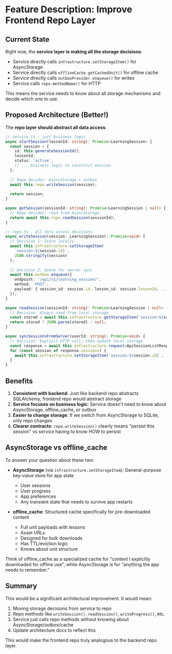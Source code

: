 # Feature Description: Improve Frontend Repo Layer

## Current State
Right now, the **service layer is making all the storage decisions**:
- Service directly calls `infrastructure.setStorageItem()` for AsyncStorage
- Service directly calls `offlineCache.getCachedUnit()` for offline cache  
- Service directly calls `outboxProvider.enqueue()` for writes
- Service calls `repo.methodName()` for HTTP

This means the service needs to know about all storage mechanisms and decide which one to use.

## Proposed Architecture (Better!)
The **repo layer should abstract all data access**:

```typescript
// service.ts - just business logic
async startSession(lessonId: string): Promise<LearningSession> {
  const session = { 
    id: this.generateSessionId(), 
    lessonId, 
    status: 'active',
    // ... business logic to construct session
  };
  
  // Repo decides: AsyncStorage + outbox
  await this.repo.writeSession(session);
  
  return session;
}

async getSession(sessionId: string): Promise<LearningSession | null> {
  // Repo decides: read from AsyncStorage
  return await this.repo.readSession(sessionId);
}
```

```typescript
// repo.ts - all data access decisions
async writeSession(session: LearningSession): Promise<void> {
  // Decision 1: Store locally
  await this.infrastructure.setStorageItem(
    `session:${session.id}`, 
    JSON.stringify(session)
  );
  
  // Decision 2: Queue for server sync
  await this.outbox.enqueue({
    endpoint: '/api/v1/learning_session/',
    method: 'POST',
    payload: { session_id: session.id, lesson_id: session.lessonId, ... }
  });
}

async readSession(sessionId: string): Promise<LearningSession | null> {
  // Decision: Always read from local storage
  const stored = await this.infrastructure.getStorageItem(`session:${sessionId}`);
  return stored ? JSON.parse(stored) : null;
}

async syncSessionsFromServer(userId: string): Promise<void> {
  // Decision: Explicit HTTP call, then update local storage
  const response = await this.infrastructure.request<ApiSessionListResponse>(...);
  for (const session of response.sessions) {
    await this.infrastructure.setStorageItem(`session:${session.id}`, ...);
  }
}
```

## Benefits

1. **Consistent with backend**: Just like backend repo abstracts SQLAlchemy, frontend repo would abstract storage
2. **Service focuses on business logic**: Service doesn't need to know about AsyncStorage, offline_cache, or outbox
3. **Easier to change storage**: If we switch from AsyncStorage to SQLite, only repo changes
4. **Clearer contracts**: `repo.writeSession()` clearly means "persist this session" vs service having to know HOW to persist

## AsyncStorage vs offline_cache

To answer your question about these two:

- **AsyncStorage** (via `infrastructure.setStorageItem`): General-purpose key-value store for app state
  - User sessions
  - User progress
  - App preferences
  - Any transient state that needs to survive app restarts

- **offline_cache**: Structured cache specifically for pre-downloaded content
  - Full unit payloads with lessons
  - Asset URLs
  - Designed for bulk downloads
  - Has TTL/eviction logic
  - Knows about unit structure

Think of offline_cache as a specialized cache for "content I explicitly downloaded for offline use", while AsyncStorage is for "anything the app needs to remember."

## Summary

This would be a significant architectural improvement. It would mean:

1. Moving storage decisions from service to repo
2. Repo methods like `writeSession()`, `readSession()`, `writeProgress()`, etc.
3. Service just calls repo methods without knowing about AsyncStorage/outbox/cache
4. Update architecture docs to reflect this

This would make the frontend repo truly analogous to the backend repo layer.
